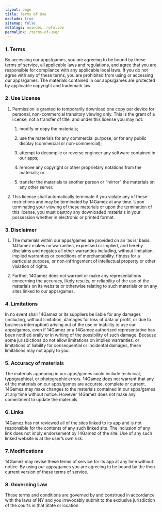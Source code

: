 ```yaml
---
layout: page
title: Terms of Use
exclude: true
sitemap: false
metatags: noindex, nofollow
permalink: /terms-of-use/
---
```


### 1. Terms

By accessing our apps/games, you are agreeing to be bound by these terms of service, all applicable laws and regulations, and agree that you are responsible for compliance with any applicable local laws. If you do not agree with any of these terms, you are prohibited from using or accessing our apps/games. The materials contained in our apps/games are protected by applicable copyright and trademark law.

### 2. Use License

1.  Permission is granted to temporarily download one copy per device for personal, non-commercial transitory viewing only. This is the grant of a license, not a transfer of title, and under this license you may not:
    
    1.  modify or copy the materials;
        
    2.  use the materials for any commercial purpose, or for any public display (commercial or non-commercial);
        
    3.  attempt to decompile or reverse engineer any software contained in our apps;
        
    4.  remove any copyright or other proprietary notations from the materials; or
        
    5.  transfer the materials to another person or “mirror” the materials on any other server.
        
2.  This license shall automatically terminate if you violate any of these restrictions and may be terminated by 14Gamez at any time. Upon terminating your viewing of these materials or upon the termination of this license, you must destroy any downloaded materials in your possession whether in electronic or printed format.
    

### 3. Disclaimer

1.  The materials within our apps/games are provided on an ‘as is’ basis. 14Gamez makes no warranties, expressed or implied, and hereby disclaims and negates all other warranties including, without limitation, implied warranties or conditions of merchantability, fitness for a particular purpose, or non-infringement of intellectual property or other violation of rights.
    
2.  Further, 14Gamez does not warrant or make any representations concerning the accuracy, likely results, or reliability of the use of the materials on its website or otherwise relating to such materials or on any sites linked to our apps/games.
    

### 4. Limitations

In no event shall 14Gamez or its suppliers be liable for any damages (including, without limitation, damages for loss of data or profit, or due to business interruption) arising out of the use or inability to use our apps/games, even if 14Gamez or a 14Gamez authorized representative has been notified orally or in writing of the possibility of such damage. Because some jurisdictions do not allow limitations on implied warranties, or limitations of liability for consequential or incidental damages, these limitations may not apply to you.

### 5. Accuracy of materials

The materials appearing in our apps/games could include technical, typographical, or photographic errors. 14Gamez does not warrant that any of the materials on our apps/games are accurate, complete or current. 14Gamez may make changes to the materials contained in our apps/games at any time without notice. However 14Gamez does not make any commitment to update the materials.

### 6. Links

14Gamez has not reviewed all of the sites linked to its app and is not responsible for the contents of any such linked site. The inclusion of any link does not imply endorsement by 14Gamez of the site. Use of any such linked website is at the user’s own risk.

### 7. Modifications

14Gamez may revise these terms of service for its app at any time without notice. By using our apps/games you are agreeing to be bound by the then current version of these terms of service.

### 8. Governing Law

These terms and conditions are governed by and construed in accordance with the laws of NY and you irrevocably submit to the exclusive jurisdiction of the courts in that State or location.
